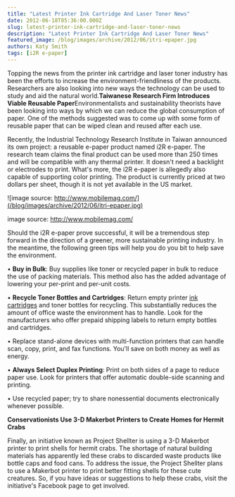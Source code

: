 ```yaml
---
title: "Latest Printer Ink Cartridge And Laser Toner News"
date: 2012-06-18T05:36:00.000Z
slug: latest-printer-ink-cartridge-and-laser-toner-news
description: "Latest Printer Ink Cartridge And Laser Toner News"
featured_image: /blog/images/archive/2012/06/itri-epaper.jpg
authors: Katy Smith
tags: [i2R e-paper]
---
```


Topping the news from the printer ink cartridge and laser toner industry has been the efforts to increase the environment-friendliness of the products. Researchers are also looking into new ways the technology can be used to study and aid the natural world.**Taiwanese Research Firm Introduces Viable Reusable Paper**Environmentalists and sustainability theorists have been looking into ways by which we can reduce the global consumption of paper. One of the methods suggested was to come up with some form of reusable paper that can be wiped clean and reused after each use. 

Recently, the Industrial Technology Research Institute in Taiwan announced its own project: a reusable e-paper product named i2R e-paper. The research team claims the final product can be used more than 250 times and will be compatible with any thermal printer. It doesn't need a backlight or electrodes to print. What's more, the i2R e-paper is allegedly also capable of supporting color printing. The product is currently priced at two dollars per sheet, though it is not yet available in the US market.

![image source: http://www.mobilemag.com/](/blog/images/archive/2012/06/itri-epaper.jpg)

image source: http://www.mobilemag.com/

Should the i2R e-paper prove successful, it will be a tremendous step forward in the direction of a greener, more sustainable printing industry. In the meantime, the following green tips will help you do you bit to help save the environment.

• **Buy in Bulk**: Buy supplies like toner or recycled paper in bulk to reduce the use of packing materials. This method also has the added advantage of lowering your per-print and per-unit costs.

• **Recycle Toner Bottles and Cartridges**: Return empty printer [ink cartridges](https://www.tomatoink.com/) and toner bottles for recycling. This substantially reduces the amount of office waste the environment has to handle. Look for the manufacturers who offer prepaid shipping labels to return empty bottles and cartridges.

• Replace stand-alone devices with multi-function printers that can handle scan, copy, print, and fax functions. You'll save on both money as well as energy.

•   **Always Select Duplex Printing**: Print on both sides of a page to reduce paper use. Look for printers that offer automatic double-side scanning and printing.

• Use recycled paper; try to share nonessential documents electronically whenever possible.

**Conservationists Use 3-D Makerbot Printers to Create Homes for Hermit Crabs**

Finally, an initiative known as Project Shellter is using a 3-D Makerbot printer to print shells for hermit crabs. The shortage of natural building materials has apparently led these crabs to discarded waste products like bottle caps and food cans. To address the issue, the Project Shellter plans to use a Makerbot printer to print better fitting shells for these cute creatures. So, if you have ideas or suggestions to help these crabs, visit the initiative's Facebook page to get involved.
